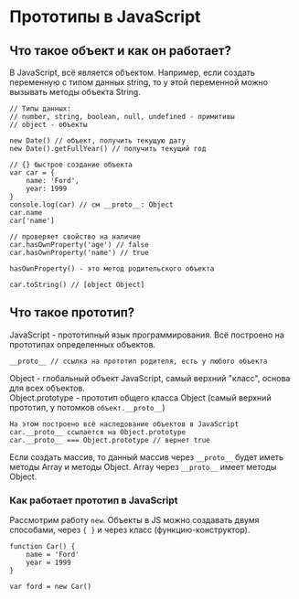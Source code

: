 # Прототипы в JavaScript

## Что такое объект и как он работает?
В JavaScript, всё является объектом. Например, если создать переменную с типом данных string, то у этой переменной можно вызывать методы объекта String.

    // Типы данных:
    // number, string, boolean, null, undefined - примитивы
    // object - объекты

    new Date() // объект, получить текущую дату
    new Date().getFullYear() // получить текущий год
    
    // {} быстрое создание объекта
    var car = {
        name: 'Ford',
        year: 1999
    }
    console.log(car) // см __proto__: Object
    car.name
    car['name']
    
    // проверяет свойство на наличие
    car.hasOwnProperty('age') // false
    car.hasOwnProperty('name') // true

    hasOwnProperty() - это метод родительского объекта

    car.toString() // [object Object]

## Что такое прототип?
JavaScript - прототипный язык программирования. Всё построено на прототипах определенных объектов.

    __proto__ // ссылка на прототип родителя, есть у любого объекта

Object - глобальный объект JavaScript, самый верхний "класс", основа для всех объектов.<br />
Object.prototype - прототип общего класса Object (самый верхний прототип, у потомков `объект.__proto__`)

    На этом построено всё наследование объектов в JavaScript
    car.__proto__ ссылается на Object.prototype
    car.__proto__ === Object.prototype // вернет true

Если создать массив, то данный массив через `__proto__` будет иметь методы Array и методы Object. Array через `__proto__` имеет методы Object.

### Как работает прототип в JavaScript
Рассмотрим работу `new`. Объекты в JS можно создавать двумя способами, через `{ }` и через класс (функцию-конструктор).

    function Car() {
        name = 'Ford'
        year = 1999
    }
    
    var ford = new Car()
